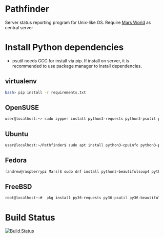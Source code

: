 # Pathfinder
Server status reporting program for Unix-like OS.
Require [Mars World](https://github.com/andrewcell/Mars) as central server

# Install Python dependencies
 - psutil needs GCC for install via pip. If install on server, it is recommended to use package manager to install dependencies.
## virtualenv
```bash
bash> pip install -r requirements.txt
```
## OpenSUSE
```bash
user@localhost:~> sudo zypper install python3-requests python3-psutil python3-beautifulsoup4 python3-py-cpuinfo
```
## Ubuntu
```bash
user@localhost:~/Pathfinder$ sudo apt install python3-cpuinfo python3-psutil python3-bs4 python3-cryptography python3-distro
```
## Fedora
```bash
[andrew@raspberrypi Mars]$ sudo dnf install python3-beautifulsoup4 python3-psutil python3-cryptography python3-requests python3-distro
```
## FreeBSD
```bash
root@localhost~:#  pkg install py36-requests py36-psutil py36-beautifulsoup py36-py-cpuinfo py36-distro
```

# Build Status
[![Build Status](https://travis-ci.org/andrewcell/Pathfinder.svg?branch=master)](https://travis-ci.org/andrewcell/Pathfinder)